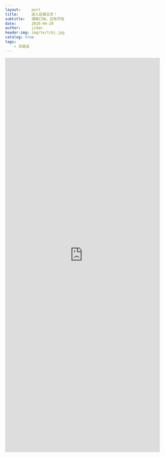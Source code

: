 ```yaml
---
layout:     post
title:      进入店铺主页！
subtitle:   湖南口味，应有尽有
date:       2020-04-20
author:     jidan
header-img: img/te/tcbj.jpg
catalog: true
tags:
    - 买就送
---
```

<body>
  <div id="page1">
    <iframe align="center" width="100%" height="1280" src="https://mobile.yangkeduo.com/mall_page.html?mall_id=839218684&msn=whr6nisqbjwafr25ql2dlntkqy_axbuy&_x_out_of_station=offical_account"  frameborder="no" border="0" marginwidth="0" marginheight="0" scrolling="no"></iframe>
  </div>
</body>